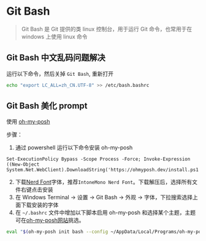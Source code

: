 # Git Bash

> Git Bash 是 Git 提供的类 linux 控制台，用于运行 Git 命令，也常用于在 windows 上使用 linux 命令

## Git Bash 中文乱码问题解决

运行以下命令，然后关掉 `Git Bash`, 重新打开

```bash
echo "export LC_ALL=zh_CN.UTF-8" >> /etc/bash.bashrc
```

## Git Bash 美化 prompt 

使用 [oh-my-posh](https://ohmyposh.dev/docs/installation/windows) 

步骤：
1. 通过 powershell 运行以下命令安装 oh-my-posh

```
Set-ExecutionPolicy Bypass -Scope Process -Force; Invoke-Expression ((New-Object System.Net.WebClient).DownloadString('https://ohmyposh.dev/install.ps1'))
```

2. 下载[Nerd Font](https://www.nerdfonts.com/)字体，推荐`IntoneMono Nerd Font`。下载解压后，选择所有文件右键点击安装
3. 在 Windows Terminal -> 设置 -> Git Bash -> 外观 -> 字体，下拉搜索选择上面下载安装的字体
4. 在 `~/.bashrc` 文件中增加以下脚本启用 oh-my-posh 和选择某个主题，主题可在[oh-my-posh网站](https://ohmyposh.dev/docs/themes)挑选。

```bash
eval "$(oh-my-posh init bash --config ~/AppData/Local/Programs/oh-my-posh/themes/iterm2.omp.json)"
```
